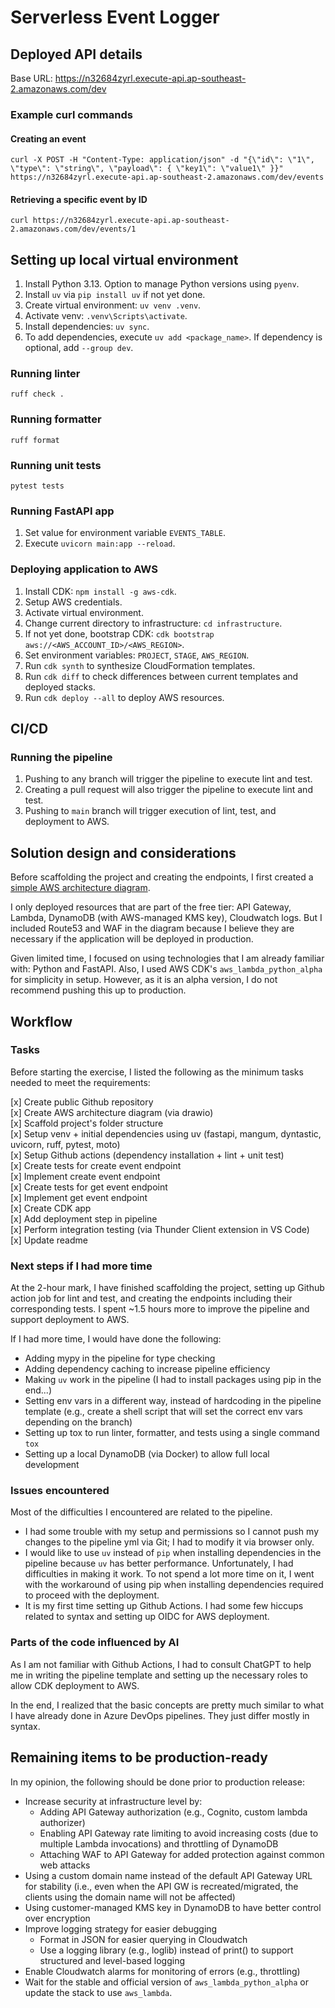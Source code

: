 # Serverless Event Logger

## Deployed API details

Base URL: https://n32684zyrl.execute-api.ap-southeast-2.amazonaws.com/dev

### Example curl commands

#### Creating an event
```
curl -X POST -H "Content-Type: application/json" -d "{\"id\": \"1\", \"type\": \"string\", \"payload\": { \"key1\": \"value1\" }}" https://n32684zyrl.execute-api.ap-southeast-2.amazonaws.com/dev/events
```

#### Retrieving a specific event by ID
```
curl https://n32684zyrl.execute-api.ap-southeast-2.amazonaws.com/dev/events/1
```


## Setting up local virtual environment
1. Install Python 3.13. Option to manage Python versions using `pyenv`.
2. Install `uv` via `pip install uv` if not yet done.
3. Create virtual environment: `uv venv .venv`.
4. Activate venv: `.venv\Scripts\activate`.
5. Install dependencies: `uv sync`.
6. To add dependencies, execute `uv add <package_name>`. If dependency is optional, add `--group dev`.

### Running linter
```
ruff check .
```

### Running formatter
```
ruff format
```

### Running unit tests
```
pytest tests
```

### Running FastAPI app
1. Set value for environment variable `EVENTS_TABLE`.
2. Execute `uvicorn main:app --reload`.

### Deploying application to AWS
1. Install CDK: `npm install -g aws-cdk`.
2. Setup AWS credentials.
3. Activate virtual environment.
4. Change current directory to infrastructure: `cd infrastructure`.
5. If not yet done, bootstrap CDK: `cdk bootstrap aws://<AWS_ACCOUNT_ID>/<AWS_REGION>`.
6. Set environment variables: `PROJECT`, `STAGE`, `AWS_REGION`.
7. Run `cdk synth` to synthesize CloudFormation templates.
8. Run `cdk diff` to check differences between current templates and deployed stacks.
9. Run `cdk deploy --all` to deploy AWS resources.


## CI/CD

### Running the pipeline
1. Pushing to any branch will trigger the pipeline to execute lint and test.
2. Creating a pull request will also trigger the pipeline to execute lint and test.
3. Pushing to `main` branch will trigger execution of lint, test, and deployment to AWS.


## Solution design and considerations
Before scaffolding the project and creating the endpoints, I first created a [simple AWS architecture diagram](docs/serverless_event_logger.png).

I only deployed resources that are part of the free tier: API Gateway, Lambda, DynamoDB (with AWS-managed KMS key), Cloudwatch logs. But I included Route53 and WAF in the diagram because I believe they are necessary if the application will be deployed in production.

Given limited time, I focused on using technologies that I am already familiar with: Python and FastAPI. Also, I used AWS CDK's `aws_lambda_python_alpha` for simplicity in setup. However, as it is an alpha version, I do not recommend pushing this up to production.


## Workflow

### Tasks
Before starting the exercise, I listed the following as the minimum tasks needed to meet the requirements:

[x] Create public Github repository <br>
[x] Create AWS architecture diagram (via drawio) <br>
[x] Scaffold project's folder structure <br>
[x] Setup venv + initial dependencies using uv (fastapi, mangum, dyntastic, uvicorn, ruff, pytest, moto) <br>
[x] Setup Github actions (dependency installation + lint + unit test) <br>
[x] Create tests for create event endpoint <br>
[x] Implement create event endpoint <br>
[x] Create tests for get event endpoint <br>
[x] Implement get event endpoint <br>
[x] Create CDK app <br>
[x] Add deployment step in pipeline <br>
[x] Perform integration testing (via Thunder Client extension in VS Code) <br>
[x] Update readme

### Next steps if I had more time
At the 2-hour mark, I have finished scaffolding the project, setting up Github action job for lint and test, and creating the endpoints including their corresponding tests. I spent ~1.5 hours more to improve the pipeline and support deployment to AWS.

If I had more time, I would have done the following:
- Adding mypy in the pipeline for type checking
- Adding dependency caching to increase pipeline efficiency
- Making `uv` work in the pipeline (I had to install packages using pip in the end...)
- Setting env vars in a different way, instead of hardcoding in the pipeline template (e.g., create a shell script that will set the correct env vars depending on the branch)
- Setting up tox to run linter, formatter, and tests using a single command `tox`
- Setting up a local DynamoDB (via Docker) to allow full local development

### Issues encountered
Most of the difficulties I encountered are related to the pipeline.

- I had some trouble with my setup and permissions so I cannot push my changes to the pipeline yml via Git; I had to modify it via browser only.
- I would like to use `uv` instead of `pip` when installing dependencies in the pipeline because `uv` has better performance. Unfortunately, I had difficulties in making it work. To not spend a lot more time on it, I went with the workaround of using pip when installing dependencies required to proceed with the deployment.
- It is my first time setting up Github Actions. I had some few hiccups related to syntax and setting up OIDC for AWS deployment.

### Parts of the code influenced by AI
As I am not familiar with Github Actions, I had to consult ChatGPT to help me in writing the pipeline template and setting up the necessary roles to allow CDK deployment to AWS.

In the end, I realized that the basic concepts are pretty much similar to what I have already done in Azure DevOps pipelines. They just differ mostly in syntax.


## Remaining items to be production-ready

In my opinion, the following should be done prior to production release:

- Increase security at infrastructure level by:
    - Adding API Gateway authorization (e.g., Cognito, custom lambda authorizer)
    - Enabling API Gateway rate limiting to avoid increasing costs (due to multiple Lambda invocations) and throttling of DynamoDB
    - Attaching WAF to API Gateway for added protection against common web attacks
- Using a custom domain name instead of the default API Gateway URL for stability (i.e., even when the API GW is recreated/migrated, the clients using the domain name will not be affected)
- Using customer-managed KMS key in DynamoDB to have better control over encryption
- Improve logging strategy for easier debugging
    - Format in JSON for easier querying in Cloudwatch
    - Use a logging library (e.g., loglib) instead of print() to support structured and level-based logging
- Enable Cloudwatch alarms for monitoring of errors (e.g., throttling)
- Wait for the stable and official version of `aws_lambda_python_alpha` or update the stack to use `aws_lambda`.
